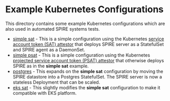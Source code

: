 # Example Kubernetes Configurations

This directory contains some example Kubernetes configurations which are also
used in automated SPIRE systems tests.

+ [simple sat](simple_sat) - This is a simple configuration using the Kubernetes
  [service account token (SAT) attestor](../../doc/plugin_server_nodeattestor_k8s_sat.md)
  that deploys SPIRE server as a StatefulSet and SPIRE agent as a DaemonSet.
+ [simple psat](simple_psat) - This is a simple configuration using the
  Kubernetes
  [projected service account token (PSAT) attestor](../../doc/plugin_server_nodeattestor_k8s_psat.md)
  that otherwise deploys SPIRE as in the **simple sat** example.
+ [postgres](postgres) - This expands on the **simple sat** configuration by
  moving the SPIRE datastore into a Postgres StatefulSet. The SPIRE server is
  now a stateless Deployment that can be scaled.
+ [eks sat](eks_sat) - This slightly modifies the **simple sat** configuration to
  make it compatible with EKS platform.
